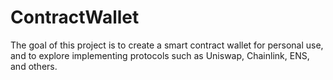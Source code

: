 # ContractWallet

The goal of this project is to create a smart contract wallet for personal use, and to explore implementing protocols such as Uniswap, Chainlink, ENS, and others.
